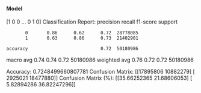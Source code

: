 #### Model
[1 0 0 ... 0 1 0]
Classification Report:
              precision    recall  f1-score   support

           0       0.86      0.62      0.72  28778085
           1       0.63      0.86      0.73  21402901

    accuracy                           0.72  50180986
   macro avg       0.74      0.74      0.72  50180986
weighted avg       0.76      0.72      0.72  50180986

Accuracy: 0.7248499660807781
Confusion Matrix:
[[17895806 10882279]
 [ 2925021 18477880]]
Confusion Matrix (%):
[[35.66252365 21.68606053]
 [ 5.82894286 36.82247296]]
